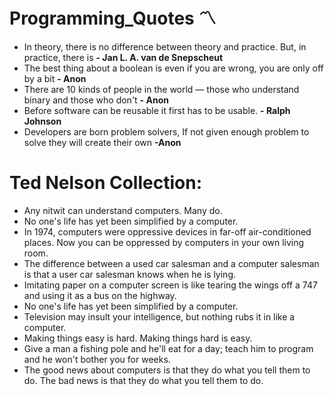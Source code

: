 # Programming_Quotes :part_alternation_mark:
- In theory, there is no difference between theory and practice. But, in practice, there is    **- Jan L. A. van de Snepscheut**
- The best thing about a boolean is even if you are wrong, you are only off by a bit           **- Anon**
- There are 10 kinds of people in the world — those who understand binary and those who don't  **- Anon**
- Before software can be reusable it first has to be usable.                                   **- Ralph Johnson**
- Developers are born problem solvers, If not given enough problem to solve they will create their own **-Anon**

# Ted Nelson Collection: 

- Any nitwit can understand computers. Many do.
- No one's life has yet been simplified by a computer.
- In 1974, computers were oppressive devices in far-off air-conditioned places. Now you can be oppressed by computers in your own living room.
- The difference between a used car salesman and a computer salesman is that a user car salesman knows when he is lying. 
- Imitating paper on a computer screen is like tearing the wings off a 747 and using it as a bus on the highway.
- No one's life has yet been simplified by a computer.
- Television may insult your intelligence, but nothing rubs it in like a computer.
- Making things easy is hard. Making things hard is easy.
- Give a man a fishing pole and he'll eat for a day; teach him to program and he won't bother you for weeks.
- The good news about computers is that they do what you tell them to do. The bad news is that they do what you tell them to do.
